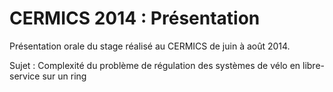 CERMICS 2014 : Présentation
===========================

Présentation orale du stage réalisé au CERMICS de juin à août 2014.

Sujet : Complexité du problème de régulation des systèmes de vélo en libre-service sur un ring
